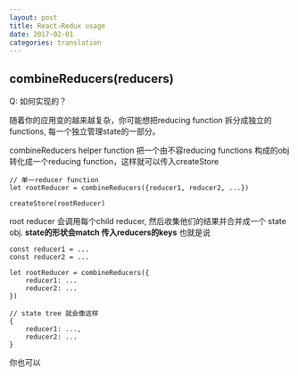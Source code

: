 ```yaml
---
layout: post
title: React-Redux usage 
date: 2017-02-01
categories: translation
---
```


## combineReducers(reducers)

Q: 如何实现的？

随着你的应用变的越来越复杂，你可能想把reducing function 拆分成独立的functions, 每一个独立管理state的一部分。

combineReducers helper function 把一个由不容reducing functions 构成的obj 转化成一个reducing function，这样就可以传入createStore

```
// 单一reducer function 
let rootReducer = combineReducers({reducer1, reducer2, ...})

createStore(rootReducer)

```
root reducer 会调用每个child reducer, 然后收集他们的结果并合并成一个 state obj. **state的形状会match 传入reducers的keys**
也就是说

```
const reducer1 = ...
const reducer2 = ...

let rootReducer = combineReducers({
	reducer1: ...
	reducer2: ...
})

// state tree 就会像这样
{
	reducer1: ...,
	reducer2: ...
}
```
你也可以
